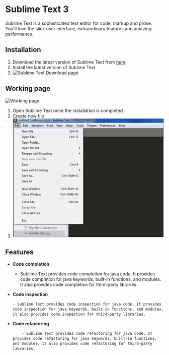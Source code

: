 # Sublime Text 3

Sublime Text is a sophisticated text editor for code, markup and prose. You'll love the slick user interface, extraordinary features and amazing performance.

##  Installation

1. Download the latest version of Sublime Text from [here](https://www.sublimetext.com/3)
2. Install the latest version of Sublime Text.
3. ![Sublime Text Download page](https://www.tutorialspoint.com/sublime_text/images/installation_step1.jpg)

##  Working page

![Working page](Documentation-for-ide-s\images\sublime\Front.png)

1. Open Sublime Text once the installation is completed.
2. Create new file 
3. ![New file](https://github.com/AnkurRajneta/Documentation-for-ide-s/blob/codeblock/images/sublime/New_file.png)

##  Features

- **Code completion**

  - Sublime Text provides code completion for java code. It provides code completion for java keywords, built-in functions, and modules. It also provides code completion for third-party libraries.

- **Code inspection**

      - Sublime Text provides code inspection for java code. It provides code inspection for java keywords, built-in functions, and modules. It also provides code inspection for third-party libraries.

- **Code refactoring**

          - Sublime Text provides code refactoring for java code. It provides code refactoring for java keywords, built-in functions, and modules. It also provides code refactoring for third-party libraries.









  














